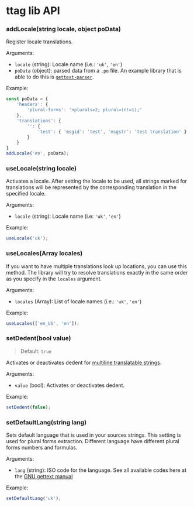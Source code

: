 # ttag lib API

### addLocale(string locale, object poData)
Register locale translations.

Arguments:

* `locale` (string): Locale name (i.e.: `'uk'`, `'en'`)
* `poData` (object): parsed data from a `.po` file. An example library that is able to do this is 
  [`gettext-parser`](https://github.com/smhg/gettext-parser).

Example:
```js
const poData = {
    'headers': {
        'plural-forms': 'nplurals=2; plural=(n!=1);'
    },
    'translations': {
        '': {
            'test': { 'msgid': 'test', 'msgstr': 'test translation' }
        }
    }
}
addLocale('en', poData);
```

### useLocale(string locale)
Activates a locale. After setting the locale to be used, all strings marked for translations will be
represented by the corresponding translation in the specified locale.

Arguments:

* `locale` (string): Locale name (i.e: `'uk'`, `'en'`)

Example:
```js
useLocale('uk');
```

### useLocales(Array<String> locales)
If you want to have multiple translations look up locations, you can use this 
method. The library will try to resolve translations exactly in the same order as you
specify in the `locales` argument.

Arguments:

* `locales` (Array<String>): List of locale names (i.e.: `'uk'`, `'en'`)

Example:
```js
useLocales(['en_US', 'en']);
```

### setDedent(bool value)
> Default: `true`

Activates or deactivates dedent for [multiline translatable strings](multiline-strings.md).

Arguments:

* `value` (bool): Activates or deactivates dedent.

Example:
```js
setDedent(false);
```

### setDefaultLang(string lang)
Sets default language that is used in your sources strings. This setting is used for plural forms extraction.
Different language have different plural forms numbers and formulas.

Arguments:

* `lang` (string): ISO code for the language. See all available codes here at the [GNU gettext manual](https://www.gnu.org/software/gettext/manual/html_node/Usual-Language-Codes.html)

Example:
```js
setDefaultLang('uk');
```
